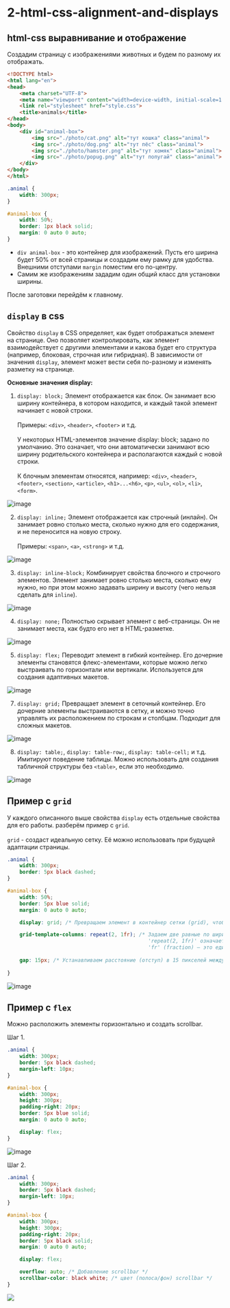 # 2-html-css-alignment-and-displays 
## html-css выравнивание и отображение 

Создадим страницу с изображениями животных и будем по разному их отображать. 
```html
<!DOCTYPE html>
<html lang="en">
<head>
    <meta charset="UTF-8">
    <meta name="viewport" content="width=device-width, initial-scale=1.0">
    <link rel="stylesheet" href="style.css">
    <title>animals</title>
</head>
<body>
    <div id="animal-box">
        <img src="./photo/cat.png" alt="тут кошка" class="animal">
        <img src="./photo/dog.png" alt="тут пёс" class="animal">
        <img src="./photo/hamster.png" alt="тут хомяк" class="animal">
        <img src="./photo/popug.png" alt="тут попугай" class="animal">
    </div>
</body>
</html>
```
```css
.animal {
    width: 300px;
}

#animal-box {
    width: 50%;
    border: 1px black solid;
    margin: 0 auto 0 auto;
}
```
* `div animal-box` - это контейнер для изображений. Пусть его ширина будет 50% от всей страницы и создадим ему рамку для удобства. Внешними отступами `margin` поместим его по-центру.
* Самим же изображениям зададим один общий класс для установки ширины.

После заготовки перейдём к главному.

## `display` в css

Свойство `display` в CSS определяет, как будет отображаться элемент на странице. Оно позволяет контролировать, как элемент взаимодействует с другими элементами и какова будет его структура (например, блоковая, строчная или гибридная). В зависимости от значения `display`, элемент может вести себя по-разному и изменять разметку на странице.

**Основные значения display:**
1. `display: block;`
Элемент отображается как блок. Он занимает всю ширину контейнера, в котором находится, и каждый такой элемент начинает с новой строки.<br><br>Примеры: `<div>`, `<header>`, `<footer>` и т.д.<br><br>У некоторых HTML-элементов значение display: block; задано по умолчанию. Это означает, что они автоматически занимают всю ширину родительского контейнера и располагаются каждый с новой строки.<br><br>К блочным элементам относятся, например: `<div>`, `<header>`, `<footer>`, `<section>`, `<article>`, `<h1>...<h6>`, `<p>`, `<ul>`, `<ol>`, `<li>`, `<form>`.

![image](https://github.com/user-attachments/assets/ee967388-2bee-497a-b3cb-1fe53198cf72)

2. `display: inline;`
Элемент отображается как строчный (инлайн). Он занимает ровно столько места, сколько нужно для его содержания, и не переносится на новую строку.<br><br>Примеры: `<span>`, `<a>`, `<strong>` и т.д.

![image](https://github.com/user-attachments/assets/728c6f2c-aadc-4ba8-80b0-070e8bccaf68)

3. `display: inline-block;`
Комбинирует свойства блочного и строчного элементов. Элемент занимает ровно столько места, сколько ему нужно, но при этом можно задавать ширину и высоту (чего нельзя сделать для `inline`).

![image](https://github.com/user-attachments/assets/fdde66e7-da62-4b6a-a5c3-1b8ccef93c17)

4. `display: none;`
Полностью скрывает элемент с веб-страницы. Он не занимает места, как будто его нет в HTML-разметке.

![image](https://github.com/user-attachments/assets/1de0b5ac-21c1-40f2-adcb-c8dac43b2ec7)

5. `display: flex;`
Переводит элемент в гибкий контейнер. Его дочерние элементы становятся флекс-элементами, которые можно легко выстраивать по горизонтали или вертикали. Используется для создания адаптивных макетов.

![image](https://github.com/user-attachments/assets/d8845de8-6b79-4b34-88b1-7ab9931f5d36)

7. `display: grid;`
Превращает элемент в сеточный контейнер. Его дочерние элементы выстраиваются в сетку, и можно точно управлять их расположением по строкам и столбцам. Подходит для сложных макетов.

![image](https://github.com/user-attachments/assets/8059c157-686f-4703-8ea4-cba76974affd)

8. `display: table;`, `display: table-row;`, `display: table-cell;` и т.д.
Имитируют поведение таблицы. Можно использовать для создания табличной структуры без `<table>`, если это необходимо.

![image](https://github.com/user-attachments/assets/281f9b7f-49b3-4479-bf71-9a049c67ef88)

## Пример с `grid`
У каждого описанного выше свойства `display` есть отдельные свойства для его работы. разберём пример с `grid`.<br><br>
`grid` - создаст идеальную сетку. Её можно использовать при будущей адаптации страницы. 

```css
.animal {
    width: 300px;
    border: 5px black dashed;
}

#animal-box {
    width: 50%;
    border: 5px blue solid;
    margin: 0 auto 0 auto;

    display: grid; /* Превращаем элемент в контейнер сетки (grid), чтобы управлять расположением его дочерних элементов по строкам и столбцам */

    grid-template-columns: repeat(2, 1fr); /* Задаем две равные по ширине колонки внутри сетки. 
                                              'repeat(2, 1fr)' означает "создать 2 колонки, каждая из которых занимает 1 часть доступного пространства (1fr)".
                                              'fr' (fraction) — это единица измерения, означающая долю от свободного пространства. */
    
    gap: 15px; /* Устанавливаем расстояние (отступ) в 15 пикселей между элементами сетки (и по вертикали, и по горизонтали) */
    
}
```

![image](https://github.com/user-attachments/assets/d3791c7e-f7e8-4070-a016-998312e1f248)

## Пример с `flex`

Можно расположить элементы горизонтально и создать scrollbar. 

Шаг 1.
```css
.animal {
    width: 300px;
    border: 5px black dashed;
    margin-left: 10px;
}

#animal-box {
    width: 300px;
    height: 300px;
    padding-right: 20px;
    border: 5px blue solid;
    margin: 0 auto 0 auto;

    display: flex;
}
```

![image](https://github.com/user-attachments/assets/02f655f8-6ca2-4032-aba9-b828808eaf46)

Шаг 2.
```css
.animal {
    width: 300px;
    border: 5px black dashed;
    margin-left: 10px;
}

#animal-box {
    width: 300px;
    height: 300px;
    padding-right: 20px;
    border: 5px black solid;
    margin: 0 auto 0 auto;

    display: flex;

    overflow: auto; /* Добавление scrollbar */
    scrollbar-color: black white; /* цвет (полоса/фон) scrollbar */
}
```

<img src="https://github.com/TeachKait20/NoneCode/blob/main/display+html/scroll-animals.gif?raw=true">
